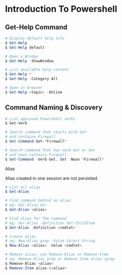 # Introduction To Powershell

## Get-Help Command

```powershell
# Display default help info
$ Get-Help
$ Get-Help default

# Open a Window
$ Get-Help -ShowWindow

# List available help content
$ Get-Help *
$ Get-Help -Category All

# Open in browser
$ Get-Help <topic> -Online
```

## Command Naming & Discovery

```powershell
# List approved PowerShell verbs
$ Get-Verb

# Search command that starts with Get-
# and contains Firewall
$ Get-Command Get-*Firewall*

# Search command that has verb Get or Set
# and noun contains Firewall
$ Get-Command -Verb Get, Set -Noun *Firewall*
```

Alias

Alias created in one session are not persisted.

```powershell
# List all alias
$ Get-Alias

# Find command behind an alias
# eg: Get-Alias dir
$ Get-Alias <alias>

# Find alias for the command
# eg: Get-Alias -Definition Get-ChildItem
$ Get-Alias -Definition <cmdlet>

# Create alias
# eg: New-Alias grep -Value Select-String
$ New-Alias <alias> -Value <cmdlet>

# Remove alias: use Remove-Alias or Remove-Item
# eg: Remove-Alias grep or Remove-Item alias:\grep
$ Remove-Alias <alias>
$ Remove-Item alias:\<alias>
```
